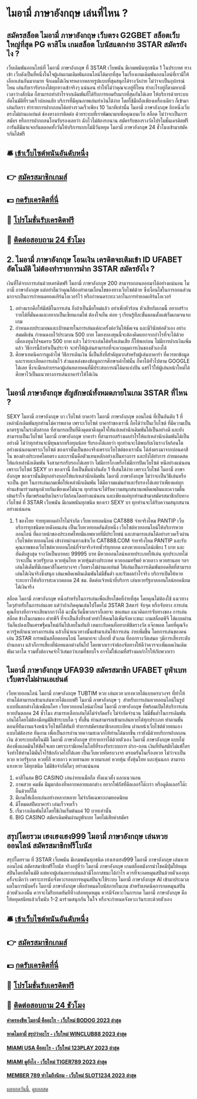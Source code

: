 # ไมอามี่ ภาษาอังกฤษ เล่นที่ไหน ?
## สมัครสล็อต ไมอามี่ ภาษาอังกฤษ เว็บตรง G2GBET สล็อตเว็บใหญ่ที่สุด PG คาสิโน เกมสล็อต โบนัสแตกง่าย 3STAR สมัครยังไง ?
เว็บเดิมพันออนไลน์ที่ ไมอามี่ ภาษาอังกฤษ ที่ 3STAR เว็บพนัน มีเกมพนันทุกชนิด 1 ในประเทศ ทางเข้า เว็บดังเป็นที่หนึ่งในใจผู้เล่นเกมเดิมพันออนไลน์ได้มากที่สุด ในเรื่องเกมเดิมพันออนไลน์ที่เรามีให้เลือกเล่นกันมากมาย จักเดมได้เงินจรหลากหลายรูปแบบที่สุดสนุกได้รางวัลง่าย ไม่ว่าจะเป็นอุปกรณ์ไหน เล่นกับเรารับรองได้ทุกทางเข้าจริงๆ แน่นอน ทำให้ไม่ว่าคุณจะอยู่ที่ไหน
ทำอะไรอยู่ก็ตามหากมีเวลาว่างสักนิด ก็สามารถทำกำไรจากเดิมพันที่ได้รับการยอมรับมากที่สุดกันได้เลย ให้บริการด้วยระบบอัตโนมัติที่รวดเร็วปลอดภัย บริการที่มีคุณภาพเล่นทำเงินได้ง่าย โดยใช้มือถือเพียงเครื่องเดียว ก็เข้ามาเล่นกับเรา ทำรายการฝากถอนได้อย่างรวดเร็วเพียง 10 วินาทีเท่านั้น ไมอามี่ ภาษาอังกฤษ อีกหนึ่งเว็บตรงไม่ผ่านเอเย่นต์
ช่องทางการติดต่อ
ด้วยระบบที่เราพัฒนามาเพื่อคุณบนเว็บ สล็อต ไม่ว่าจะเป็นการสมัคร หรือการฝากถอนโอนรับรองเลยว่า ฉับไวไม่ต้องรอนาน สมัครรับของรางวัลโปรโมชั่นเครดิตฟรี การันตีมีมาแจกกันตลอดทั้งวันให้บริการแบบไม่มีวันหยุด ไมอามี่ ภาษาอังกฤษ 24 ชั่วโมงเข้ามาสมัครกันได้ฟรี

## 🛎 [เข้าเว็บไซต์พนันอันดับหนึ่ง](https://bit.ly/3SdLNi2)
## 👉 [สมัครสมาชิกเกมส์](https://bit.ly/3SdLNi2)
## 💵 [กดรับเครดิตที่นี่](https://bit.ly/3dyRKHj)
## 👑 [โปรโมชั่นรับเครดิตฟรี](https://bit.ly/3dyRKHj)
## 📱 [ติดต่อสอบถาม 24 ชัวโมง](https://bit.ly/3dyRKHj)

## 2. ไมอามี่ ภาษาอังกฤษ โอนเงิน เครดิตจะเติมเข้า ID UFABET อัตโนมัติ ไม่ต้องทำรายการฝาก 3STAR สมัครยังไง ?
เงินที่ได้จากการเล่นด้วยเครดิตฟรี ไมอามี่ ภาษาอังกฤษ 200 สามารถถอนออกมาได้อย่างแน่นอน ไมอามี่ ภาษาอังกฤษ แต่อย่าลืมว่าคุณก็ต้องทำตามเงื่อนไขของทางเว็บไซต์ด้วย ซึ่งเงื่อนไขในการถอนส่วนมากจะเป็นการกำหนดยอดเทิร์นโอเวอร์ไว้ หรือกำหนดระยะเวลาในการทำยอดเทิร์นโอเวอร์
1. อย่างแรกคือให้มีสติในการเล่น ยิ่งถ้าเป็นมือใหม่แล้ว อย่าเพิ่งหัวร้อน หัวเสียกับเกมนี้ อยากสร้างรายได้ที่มั่นคงและอยากเป็นเซียนเกมไพ่ ต้องใจเย็น ค่อย ๆ เรียนรู้ทีละขั้นตอนตั้งแต่เริ่มเกมจนจบเกม
2. กำหนดงบประมาณและเป้าหมายในการเล่นแต่ละครั้งต่อวันให้ชัดเจน และมีวินัยต่อตัวเอง อย่างสมมติเช่น กำหนดงบไว้ประมาณ 500 บาท โดยงบลงทุนนี้จะต้องคิดแยกจากกำไรที่จะได้ด้วย เมื่อลงทุนไปจนครบ 500 บาท แล้ว ไม่ว่าจะเล่นได้หรือเล่นเสีย ก็ให้พอก่อน ไม่มีการฝากเงินเพิ่มแล้ว วิธีการนี้ถ้าทำเป็นประจำ จะทำให้ผู้เล่นสามารถที่จะควบคุมการเงินของตัวเองได้
3. ศึกษาเทคนิคการดูเค้าไพ่ วิธีการเดินเงิน นี่เป็นสิ่งที่สำคัญมากสำหรับผู้เล่นบาคาร่า ที่ควรหาข้อมูลและรายละเอียดการเล่นไว้ ส่วนแหล่งของข้อมูลการศึกษาเค้าไพ่นั้น ก็หาได้ทั่วไปตาม GOOGLE ได้เลย ซึ่งจะมีเหล่าบรรดาผู้เล่นหลายคนที่มีประสบการณ์ได้มาแบ่งปัน แชร์ไว้ให้ผู้เล่นหน้าใหม่ได้ศึกษาไว้เป็นแนวทางการเล่นบาคาร่าให้ได้เงิน

## ไมอามี่ ภาษาอังกฤษ สัญลักษณ์ทั้งหมดภายในเกม 3STAR ที่ไหน ?
SEXY ไมอามี่ ภาษาอังกฤษ บา เว็บไซต์ บาคาร่า ไมอามี่ ภาษาอังกฤษ ออนไลน์ ที่เป็นอันดับ 1 ที่เหล่านักเดิมพันทุกท่านไม่ควรพลาด เพราะเว็บไซต์ บาคาร่าของเรานี้ ถือได้ว่าเป็นเว็บไซต์ ที่มีความเป็นมาตรฐานในระดับสากล ที่สามารถเป็นที่ดึงดุดตาดึงดุดใจให้แก่เหล่านักเดิมพันได้เป็นอย่างดี และยังสามารถเป็นเว็บไซต์ ไมอามี่ ภาษาอังกฤษ บาคาร่า ที่สามารถสร้างผลกำไรให้แก่เหล่านักเดิมพันได้เป็นอย่างดี ไม่ว่าทุกท่านจะมีทุนมากหรือทุนน้อย รับรองได้เลยว่า ทุกท่านจะได้พบกับเงินรางวัลก้อนโต อย่างแน่นอนเพราะเว็บไซต์ ของเรานั้นเป็นของจริงเพราะเว็บไซต์ของเรานั้น ได้ส่งตรงมาจากบ่อนคาสิโน ของต่างประเทศโดยตรง และเรานั้นคือตัวแทนหลักอย่างเป็นทางการ และยังได้ทำการ ถ่ายมอดสด ให้แก่เหล่านักเดิมพัน จึงสามารถรับรองได้เลยว่า ไม่มีการโกงหรือไม่มีการปิดเว็บไซต์ หนีอย่างแน่นอน เพราะเว็บไซต์ SEXY บา ของเรานี้ ถือเป็นชั้นนำอันดับ 1 ที่เล่นได้ง่าย เพราะเว็บไซต์ ไมอามี่ ภาษาอังกฤษ ของเรานั้นมีทุกอย่างบอกให้แก่เหล่านักเดิมพัน ไมอามี่ ภาษาอังกฤษ ไม่ว่าจะเป็นวิธีเล่นหรือ จะเป็น สูตร ในการเล่นเกมเพื่อให้เหล่านักเดิมพัน ได้มีความแม่นยำและรับรองได้เลยว่าเพียงแค่ทุกท่านเข้ามาร่วมสนุกด้วยกันเพียงแค่ไม่นาน ทุกท่านจะได้รับความสนุกสนานเพลิดเพลินและความตื่นเต้นเร้าใจ ที่มาพร้อมกับเงินรางวัลก้อนโตอย่างแน่นอน และเพียงแค่ทุกท่านเข้ามาสมัครสมาชิกกับทางเว็บไซต์ ที่ 3STAR เว็บพนัน มีเกมพนันทุกชนิด ของเรา SEXY บา ทุกท่านจะได้รับความสนุกสนานอย่างแน่นอน
1. 1 ของไทย จ่ายทุกยอดกำไรไม่จำกัด เว็บหวยยอดนิยม CAT888 จ่ายจริงไหม PANTIP เว็บบริการทุกชนิดหวยดังคนเล่น เป็นเว็บหวยยอดอันดับหนึ่ง เว็บไซต์หวยออนไลน์ให้บริการหวยออนไลน์ ที่แถวหน้าของประเทศไทยมีแอพหวยที่มีประโยชน์ และสามารถเล่นได้อย่างรวดเร็วผ่านเว็บไซต์หวยออนไลน์ เข้าง่ายผ่านทางเข้าเว็บ CAT888.COM จ่ายจริงไหม PANTIP และรับคุณภาพของเว็บไซต์หวยออนไลน์ที่จ่ายจริงจ่ายชัวร์ทุกยอด แทงหวยออนไลน์เพียง 1 บาท และอันดับสูงสุด รางวัลเป็นบาทละ 99995 บาท มีหวยออนไลน์หลายประเภทให้เล่น ทุกประเภทไม่ว่าจะเป็น หวยรัฐบาล หวยหุ้นไทย หวยหุ้นต่างประเทศ หวยออมทรัพย์ หวยลาว หวยฮานอย ฯลฯ เล่นได้เต็มที่มีเกมคาสิโนครบวงจร เว็บตรงไม่ผ่านเอเย่นต์ ให้เล่นเป็นการเดิมพันยอดฮิตที่สามารถเล่นได้เงินจริงซึ่งสนุก เล่นเพลิดเพลินเดิมพันไม่มีขั้นต่ำ และรับผลกำไรจริง บริการเปิดให้หวยระยะยาวให้บริการสะดวกตลอด 24 ชม. ติดต่อเจ้าหน้าที่บริการ เล่นหวยรัฐบาลออนไลน์ยอดนิยมได้เงินจริง

สล็อต ไมอามี่ ภาษาอังกฤษ หนึ่งสำหรับในการเล่นเพื่อเสี่ยงโชคที่ง่ายที่สุด โดยคุณไม่ต้องใช้ แนวทางใดๆสำหรับในการเล่นเลย แต่ว่าถ้าเกิดคุณเล่นไปโดยไม่ 3STAR 3สตาร์ จับจุด หรือจับทาง การเล่นคุณก็บางทีอาจจะเสียมากกว่าได้ ฉะนั้นวันนี้พวกเราก็เลยจะ ขอเสนอ แนวคิดการจับทางของ การเล่นสล็อต ข้างในเกมของ ค่ายพีจี ที่จะเป็นสิ่งที่รอช่วยทำให้คณได้เพิ่มจังหวะชนะ เกมสล็อตพีจี ได้แบบผ่านวันก็แปลงเป็นเศรษฐีคนใหม่กันไปเลยในทันที เหมาะกับคนที่อยากพิชิตรางวัล แจ๊กพอต โดยที่คุณจึงควรรู้หลักแนวทางการเล่น แล้วก็นำแนวทางนั้นเข้ามาเล่นให้การเล่น ง่ายเพิ่มขึ้น โดยการเล่นของคนเล่น 3STAR การพนันสล็อตออนไลน์ โดยมากจะ เลือกที่ ตัวเกม ที่ออกรางวัลเสมอ ๆมีการเสี่ยงระดับปานกลาง แล้วก็การเสี่ยงที่น้อยแตกต่างกันไป โดยพวกเราจำต้องจับทางให้ดีว่าควรจะเพิ่มลดเงินเดิมพันเวลาใด รวมทั้งต้องจดจำไว้เสมอว่าเกมที่ชอบใจ อาจไม่ใช่เกมที่สร้างผลกำไรให้กับพวกเรา

## ไมอามี่ ภาษาอังกฤษ UFA939 สมัครสมาชิก UFABET ยูฟ่าเบท เว็บตรงไม่ผ่านเอเย่นต์
เว็บหวยออนไลน์ ไมอามี่ ภาษาอังกฤษ TUBTIM หวย เล่นหวย แทงหวยได้แบบครบวงจร ที่ทำให้ท่านได้สามารถเข้ามาเล่นหวยได้แบบฟรี ไมอามี่ ภาษาอังกฤษ ๆ  สำหรับการเล่นหวยออนไลน์ในรูปแบบที่แตกต่างไม่เหมือนใคร เว็บหวยออนไลน์มาใหม่ ไมอามี่ ภาษาอังกฤษ ที่พร้อมเปิดให้บริการเล่นหวยกันตลอด 24 ชั่วโมง สามารถเลือกเล่นได้ไม่จำกัดครั้ง ไม่จำกัดจำนวน ไม่มีขั้นต่ำในการเดิมพัน เล่นได้โดยไม่ต้องมีอนุมัติเข้าระบบใด ๆ ทั้งสิ้น ท่านสามารถเข้ามาเล่นหวยได้ทุกประเภท ทำตามขั้นตอนที่ทีมงานแจ้งหน้าเว็บไซต์ได้ทันที ทำการสมัครสมาชิกลงทะเบียน ผ่านหน้าเว็บไซต์ด้วยตนเอง แบบไม่ต้องรอ ทีมงาน เพื่อเป็นการอำนวยความสะดวกให้ท่านได้มากขึ้น เรายังมีด้วยบริการฝากถอนเงิน ด้วยระบบอัตโนมัติ ไมอามี่ ภาษาอังกฤษ ทำรายการได้ด้วยตัวเอง ไมอามี่ ภาษาอังกฤษ แบบไม่ต้องพึ่งแอดมินให้ขัดใจเลย เพราะเรามีเทคโนโลยีที่รองรับระบบการ ฝาก-ถอน เงินที่ทันสมัยไม่แพ้ใคร จึงทำให้ท่านได้มั่นใจไร้ข้อกังวลไปได้เลย เป็นเว็บหวยที่ครบวงจร ครบครันในเรื่องหวย ไม่ว่าจะเป็นหวย หวยรัฐบาล หวยยี่กี หวยลาว หวยฮานอย หวยมาเลย์ หวยหุ้น ทั้งหุ้นไทย และหุ้นนอก สามารถแทงหวย ได้ทุกชนิด ไม่มีข้อจำกัดใดๆ อย่างแน่นอน
1. คาสิโนสด BG CASINO เล่นง่ายบนมือถือ ทั้งแนวตั้ง และแนวนอน
2. ภาพสวย คมชัด มีมุมกล้องที่หลากหลายแตกต่าง อยากโฟกัสที่ดีลเลอร์โต๊ะเรา หรือดูดีลเลอร์โต๊ะอื่นด้วยก็ได้
3. มีเกมให้เลือกเล่นอย่างหลากหลาย ไม่จำกัดเฉพาะเกมยอดนิยม
4. มีโหมดสปีดบาคาร่า เล่นเร็วจบเร็ว
5. เริ่มวางเดิมพันได้โดยใช้เงินเริ่มต้นแค่ 10 บาทเท่านั้น
6. BIG CASINO สมัครเดิมพันผ่านยูฟ่าเบท โดยไม่เสียค่าสมัคร

## สรุปโดยรวม เฮงเฮงเฮง999 ไมอามี่ ภาษาอังกฤษ เล่นหวยออนไลน์ สมัครสมาชิกฟรีโบนัส
สรุปโดยรวม ที่ 3STAR เว็บพนัน มีเกมพนันทุกชนิด เฮงเฮงเฮง999 ไมอามี่ ภาษาอังกฤษ เล่นหวยออนไลน์ สมัครสมาชิกฟรีโบนัส จริงอยู่ที่ว่า ไมอามี่ ภาษาอังกฤษ เกมสล็อตมังกรนำโชคมีปุ่มให้หมุนสปินโดยอัตโนมัติ แต่หากผู้เล่นอยากเล่นแล้วมีโอกาสชนะได้กำไร ควรที่จะกดหมุนสปินด้วยตัวเองทุกครั้งจะดีกว่า เพราะการนับจังหวะรอบการหมุนสปินจะใช้ระบบ ไมอามี่ ภาษาอังกฤษ AI เข้ามาประมวลผลในการนับครั้ง ไมอามี่ ภาษาอังกฤษ เพื่อกำหนดโบนัสภายในเกม สำหรับเทคนิคการกดหมุนสปินด้วยตัวเองนั้น ควรจะไม่รีบกดทันทีที่วงล้อหยุดหมุน ควรมีจังหวะในการกด ไมอามี่ ภาษาอังกฤษ คือ ให้หยุดสนิทแล้วเริ่มนับ 1-2 มาร่วมสนุกกัน ในใจ หรือจะกำหนดจังหวะเว้นระยะด้วยตัวเอง

## 🛎 [เข้าเว็บไซต์พนันอันดับหนึ่ง](https://bit.ly/3SdLNi2)
## 👉 [สมัครสมาชิกเกมส์](https://bit.ly/3SdLNi2)
## 💵 [กดรับเครดิตที่นี่](https://bit.ly/3dyRKHj)
## 👑 [โปรโมชั่นรับเครดิตฟรี](https://bit.ly/3dyRKHj)
## 📱 [ติดต่อสอบถาม 24 ชัวโมง](https://bit.ly/3dyRKHj)

#### [ค่าครองชีพ ไมอามี่ คืออะไร - เว็บใหม่ BODOG 2023 ล่าสุด](https://atom.io/themes/ค่าครองชีพ%20ไมอามี่%20คืออะไร%20-%20เว็บใหม่%20bodog%202023%20ล่าสุด)
#### [หาดไมอามี่ สรุปว่าอะไร - เว็บใหม่ WINCLUB88 2023 ล่าสุด](https://atom.io/themes/หาดไมอามี่%20สรุปว่าอะไร%20-%20เว็บใหม่%20winclub88%202023%20ล่าสุด)
#### [MIAMI USA คืออะไร - เว็บใหม่ 123PLAY 2023 ล่าสุด](https://atom.io/themes/miami%20usa%20คืออะไร%20-%20เว็บใหม่%20123play%202023%20ล่าสุด)
#### [MIAMI ดูยังไง - เว็บใหม่ TIGER789 2023 ล่าสุด](https://atom.io/themes/miami%20ดูยังไง%20-%20เว็บใหม่%20tiger789%202023%20ล่าสุด)
#### [MEMBER 789 ทำไมถึงนิยม - เว็บใหม่ SLOT1234 2023 ล่าสุด](https://atom.io/themes/member%20789%20ทำไมถึงนิยม%20-%20เว็บใหม่%20slot1234%202023%20ล่าสุด)

[ผลบอลวันนี้](https://siamsport.tv "ผลบอลวันนี้"), [ดูบอลสด](https://siamsport.tv/ดูบอลสด "ดูบอลสด")